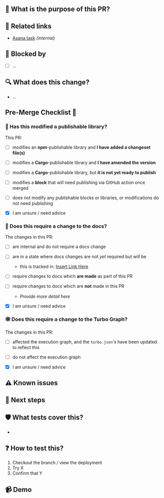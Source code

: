 ## 🌟 What is the purpose of this PR?

<!-- Explain, at a high level, what this does and why. -->
<!-- Use the 'What does this change?' section to list more specific implementation details. -->

## 🔗 Related links

<!-- Add links to any context it is worth capturing (e.g. Issues, Discussions, Discord, Asana) -->
<!-- Mark any links which are not publicly accessible as _(internal)_ -->
<!-- Don't rely on links to explain the PR, especially internal ones: use the sections above -->

- [Asana task](link) _(internal)_

## 🚫 Blocked by

<!-- If the pull request is blocked by anything, list the blockers here. -->
<!-- If applicable, link to them. -->

- [ ] ...

## 🔍 What does this change?

<!-- Use a bullet list to explain your changes in more detail, if it would be helpful. -->
<!-- If applicable, link to the specific commit.-->

- ...

## Pre-Merge Checklist 🚀

### 🚢 Has this modified a publishable library?

<!-- Confirm you have taken the necessary action to record a changeset or publish a change, as appropriate -->
<!-- Tick AT LEAST ONE box and delete the rest. Do not delete this section! see libs/README.md for info on publishing -->

This PR:

- [ ] modifies an **npm**-publishable library and **I have added a changeset file(s)**

- [ ] modifies a **Cargo**-publishable library and **I have amended the version**

- [ ] modifies a **Cargo**-publishable library, but **it is not yet ready to publish**

- [ ] modifies a **block** that will need publishing via GitHub action once merged

- [ ] does not modify any publishable blocks or libraries, or modifications do not need publishing

- [x] I am unsure / need advice

### 📜 Does this require a change to the docs?

<!-- If this adds a user facing feature or modifies how an existing feature is used, it likely needs a docs change. -->
<!-- Tick ONE box and delete the rest. Do not delete this section! -->

The changes in this PR:

- [ ] are internal and do not require a docs change

- [ ] are in a state where docs changes are not _yet_ required but will be

  - this is tracked in: [Insert Link Here](link)

- [ ] require changes to docs which **are made** as part of this PR

- [ ] require changes to docs which are **not** made in this PR

  - _Provide more detail here_

- [x] I am unsure / need advice

### 🕸️ Does this require a change to the Turbo Graph?

<!-- If this adds or moves an existing package, modifies `scripts` in a `package.json`, it likely needs a turbo graph change. -->
<!-- Tick ONE box and delete the rest. Do not delete this section! -->

The changes in this PR:

- [ ] affected the execution graph, and the `turbo.json`'s have been updated to reflect this

- [ ] do not affect the execution graph

- [x] I am unsure / need advice

## ⚠️ Known issues

<!-- Are there known issues / intentionally omitted functionality? Flag them here to save reviewers doing so -->

## 🐾 Next steps

<!-- Are there are planned/suggested follow ups which are related but won't be done in this PR? -->

## 🛡 What tests cover this?

<!-- What automated tests cover this? Existing ones? New ones? None? -->

-

## ❓ How to test this?

<!-- Tell reviewers how they can test the functionality -->

1.  Checkout the branch / view the deployment
1.  Try X
1.  Confirm that Y

## 📹 Demo

<!-- Add a screenshot or video showcasing your work -->
